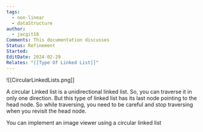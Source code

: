 ```yaml
---
tags:
  - non-linear
  - dataStructure
author:
  - jacgit18
Comments: This documentation discusses
Status: Refinement
Started: 
EditDate: 2024-02-29
Relates: "[[Type Of Linked List]]"
---
```



![[CircularLinkedLists.png]]



A circular Linked list is a unidirectional linked list. So, you can traverse it in only one direction. But this type of linked list has its last node pointing to the head node. So while traversing, you need to be careful and stop traversing when you revisit the head node. 

You can implement an image viewer using a circular linked list
